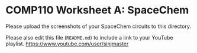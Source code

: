 # COMP110 Worksheet A: SpaceChem

Please upload the screenshots of your SpaceChem circuits to this directory.

Please also edit this file (`README.md`) to include a link to your YouTube playlist.
https://www.youtube.com/user/sinjmaster

